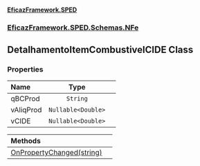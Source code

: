 #### [EficazFramework.SPED](EficazFrameworkSPED.md 'EficazFramework SPED')
### [EficazFramework.SPED.Schemas.NFe](EficazFramework.SPED.Schemas.NFe.md 'EficazFramework.SPED.Schemas.NFe')

## DetalhamentoItemCombustivelCIDE Class
### Properties

| Name | Type | |
| :--- | :---: | :--- |
| qBCProd | `String` |  |
| vAliqProd | `Nullable<Double>` |  |
| vCIDE | `Nullable<Double>` |  |

| Methods | |
| :--- | :--- |
| [OnPropertyChanged(string)](EficazFramework.SPED.Schemas.NFe/DetalhamentoItemCombustivelCIDE/OnPropertyChanged(string).md 'EficazFramework.SPED.Schemas.NFe.DetalhamentoItemCombustivelCIDE.OnPropertyChanged(string)') | |
